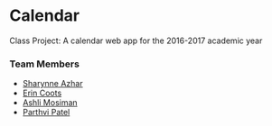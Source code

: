 # Calendar
Class Project: A calendar web app for the 2016-2017 academic year

### Team Members
- [Sharynne Azhar][1]
- [Erin Coots][2]
- [Ashli Mosiman][3]
- [Parthvi Patel][4]


[1]: https://github.com/sharynneazhar
[2]: https://github.com/erincoots
[3]: https://github.com/ashlimosiman
[4]: https://github.com/parthvip28
